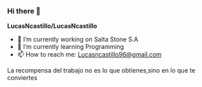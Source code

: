 ### Hi there 👋


**LucasNcastillo/LucasNcastillo** 



- 🔭 I’m currently working on Salta Stone S.A 
- 🌱 I’m currently learning Programming
- 📫 How to reach me: Lucasncastillo96@gmail.com  

La recompensa del trabajo no es lo que obtienes,sino en lo que te conviertes



